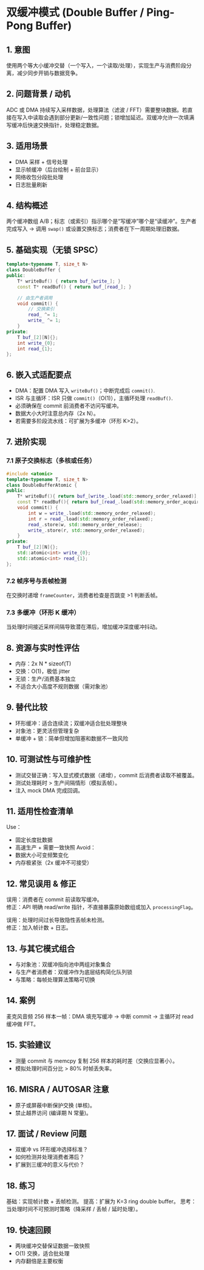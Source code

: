# 双缓冲模式 (Double Buffer / Ping-Pong Buffer)

## 1. 意图
使用两个等大小缓冲交替（一个写入，一个读取/处理），实现生产与消费阶段分离，减少同步开销与数据竞争。

## 2. 问题背景 / 动机
ADC 或 DMA 持续写入采样数据，处理算法（滤波 / FFT）需要整块数据。若直接在写入中读取会遇到部分更新/一致性问题；锁增加延迟。双缓冲允许一次填满写缓冲后快速交换指针，处理稳定数据。

## 3. 适用场景
- DMA 采样 + 信号处理
- 显示帧缓冲（后台绘制 + 前台显示）
- 网络收包分段批处理
- 日志批量刷新

## 4. 结构概述
两个缓冲数组 A/B；标志（或索引）指示哪个是“写缓冲”哪个是“读缓冲”。生产者完成写入 -> 调用 `swap()` 或设置交换标志；消费者在下一周期处理旧数据。

## 5. 基础实现（无锁 SPSC）
```cpp
template<typename T, size_t N>
class DoubleBuffer {
public:
    T* writeBuf() { return buf_[write_]; }
    const T* readBuf() { return buf_[read_]; }

    // 由生产者调用
    void commit() {
        // 交换索引
        read_ ^= 1;
        write_ ^= 1;
    }
private:
    T buf_[2][N]{};
    int write_{0};
    int read_{1};
};
```

## 6. 嵌入式适配要点
- DMA：配置 DMA 写入 `writeBuf()`；中断完成后 `commit()`.
- ISR 与主循环：ISR 只做 `commit()`（O(1)），主循环处理 `readBuf()`.
- 必须确保在 commit 前消费者不访问写缓冲。
- 数据大小大时注意总内存（2x N）。
- 若需要多阶段流水线：可扩展为多缓冲（环形 K>2）。

## 7. 进阶实现
### 7.1 原子交换标志（多核或任务）
```cpp
#include <atomic>
template<typename T, size_t N>
class DoubleBufferAtomic {
public:
    T* writeBuf(){ return buf_[write_.load(std::memory_order_relaxed)]; }
    const T* readBuf(){ return buf_[read_.load(std::memory_order_acquire)]; }
    void commit() {
        int w = write_.load(std::memory_order_relaxed);
        int r = read_.load(std::memory_order_relaxed);
        read_.store(w, std::memory_order_release);
        write_.store(r, std::memory_order_relaxed);
    }
private:
    T buf_[2][N]{};
    std::atomic<int> write_{0};
    std::atomic<int> read_{1};
};
```
### 7.2 帧序号与丢帧检测
在交换时递增 `frameCounter`，消费者检查是否跳变 >1 判断丢帧。

### 7.3 多缓冲（环形 K 缓冲）
当处理时间接近采样间隔导致潜在滞后，增加缓冲深度缓冲抖动。

## 8. 资源与实时性评估
- 内存：2x N * sizeof(T)
- 交换：O(1)，极低 jitter
- 无锁：生产/消费基本独立
- 不适合大小高度不规则数据（需对象池）

## 9. 替代比较
- 环形缓冲：适合连续流；双缓冲适合批处理整块
- 对象池：更灵活但管理复杂
- 单缓冲 + 锁：简单但增加阻塞和数据不一致风险

## 10. 可测试性与可维护性
- 测试交替正确：写入显式模式数据（递增），commit 后消费者读取不被覆盖。
- 测试处理耗时 > 生产间隔情形（模拟丢帧）。
- 注入 mock DMA 完成回调。

## 11. 适用性检查清单
Use：
- 固定长度批数据
- 高速生产 + 需要一致快照
Avoid：
- 数据大小可变频繁变化
- 内存极紧张（2x 缓冲不可接受）

## 12. 常见误用 & 修正
误用：消费者在 commit 前读取写缓冲。  
修正：API 明确 read/write 指针，不直接暴露原始数组或加入 `processingFlag`。

误用：处理时间过长导致隐性丢帧未检测。  
修正：加入帧计数 + 日志。

## 13. 与其它模式组合
- 与对象池：双缓冲指向池中两组对象集合
- 与生产者消费者：双缓冲作为底层结构简化队列锁
- 与策略：每帧处理算法策略可切换

## 14. 案例
麦克风音频 256 样本一帧：DMA 填充写缓冲 -> 中断 commit -> 主循环对 read 缓冲做 FFT。

## 15. 实验建议
- 测量 commit 与 memcpy 复制 256 样本的耗时差（交换应显著小）。
- 模拟处理时间百分比 > 80% 时帧丢失率。

## 16. MISRA / AUTOSAR 注意
- 原子或屏蔽中断保护交换 (单核)。
- 禁止越界访问 (编译期 N 常量)。

## 17. 面试 / Review 问题
- 双缓冲 vs 环形缓冲选择标准？
- 如何检测并处理消费者滞后？
- 扩展到三缓冲的意义与代价？

## 18. 练习
基础：实现帧计数 + 丢帧检测。
提高：扩展为 K=3 ring double buffer。
思考：当处理时间不可预测时策略（降采样 / 丢帧 / 延时处理）。

## 19. 快速回顾
- 两块缓冲交替保证数据一致快照
- O(1) 交换，适合批处理
- 内存翻倍是主要权衡
